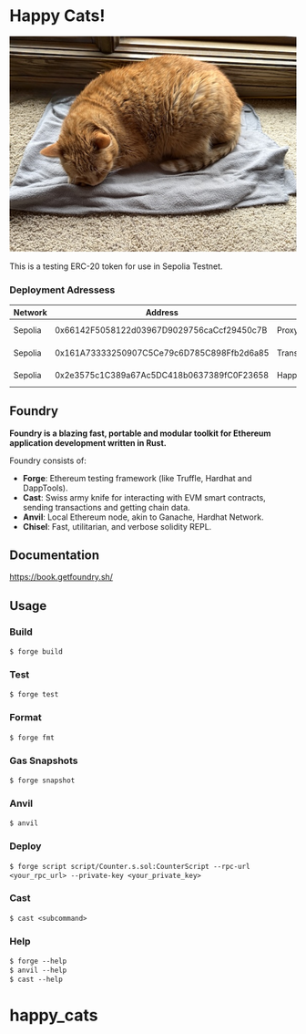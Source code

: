 # Happy Cats!

![Happy Cat](IMG_1110.jpg)

This is a testing ERC-20 token for use in Sepolia Testnet. 

### Deployment Adressess

| Network | Address                                    | Contract                    | Notes                      | Verified                                                                         |
| ------- | ------------------------------------------ | --------------------------- | -------------------------- | -------------------------------------------------------------------------------- |
| Sepolia | 0x66142F5058122d03967D9029756caCcf29450c7B | ProxyAdmin                  | Transparent Proxy Delegate | https://sepolia.etherscan.io/address/0x66142F5058122d03967D9029756caCcf29450c7B. |
| Sepolia | 0x161A73333250907C5Ce79c6D785C898Ffb2d6a85 | TransparentUpgradeableProxy | Happy Cats Proxy           | https://sepolia.etherscan.io/address/0x161A73333250907C5Ce79c6D785C898Ffb2d6a85  |
| Sepolia | 0x2e3575c1C389a67Ac5DC418b0637389fC0F23658 | HappyCats                   | Happy Cats Implementation  | https://sepolia.etherscan.io/address/0x2e3575c1C389a67Ac5DC418b0637389fC0F23658  |


## Foundry

**Foundry is a blazing fast, portable and modular toolkit for Ethereum application development written in Rust.**

Foundry consists of:

-   **Forge**: Ethereum testing framework (like Truffle, Hardhat and DappTools).
-   **Cast**: Swiss army knife for interacting with EVM smart contracts, sending transactions and getting chain data.
-   **Anvil**: Local Ethereum node, akin to Ganache, Hardhat Network.
-   **Chisel**: Fast, utilitarian, and verbose solidity REPL.

## Documentation

https://book.getfoundry.sh/

## Usage

### Build

```shell
$ forge build
```

### Test

```shell
$ forge test
```

### Format

```shell
$ forge fmt
```

### Gas Snapshots

```shell
$ forge snapshot
```

### Anvil

```shell
$ anvil
```

### Deploy

```shell
$ forge script script/Counter.s.sol:CounterScript --rpc-url <your_rpc_url> --private-key <your_private_key>
```

### Cast

```shell
$ cast <subcommand>
```

### Help

```shell
$ forge --help
$ anvil --help
$ cast --help
```
# happy_cats
